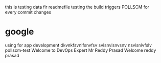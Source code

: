 this is testing data fir readmefile
testing the build triggers POLLSCM for every commit changes
# google
using for app development
dkvnkfsvnlfsnvfsv
svlsnvlsnvsnv
nsvlsnlvfslv
pollscm-test
Welcome to DevOps Expert Mr Reddy Prasad
Welcome reddy prasad
